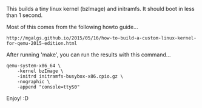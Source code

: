 
This builds a tiny linux kernel (bzImage) and initramfs.  It
should boot in less than 1 second.

Most of this comes from the following howto guide...

    http://mgalgs.github.io/2015/05/16/how-to-build-a-custom-linux-kernel-for-qemu-2015-edition.html

After running 'make', you can run the results with this command...

    qemu-system-x86_64 \
        -kernel bzImage \
        -initrd initramfs-busybox-x86.cpio.gz \
        -nographic \
        -append "console=ttyS0"

Enjoy! :D
